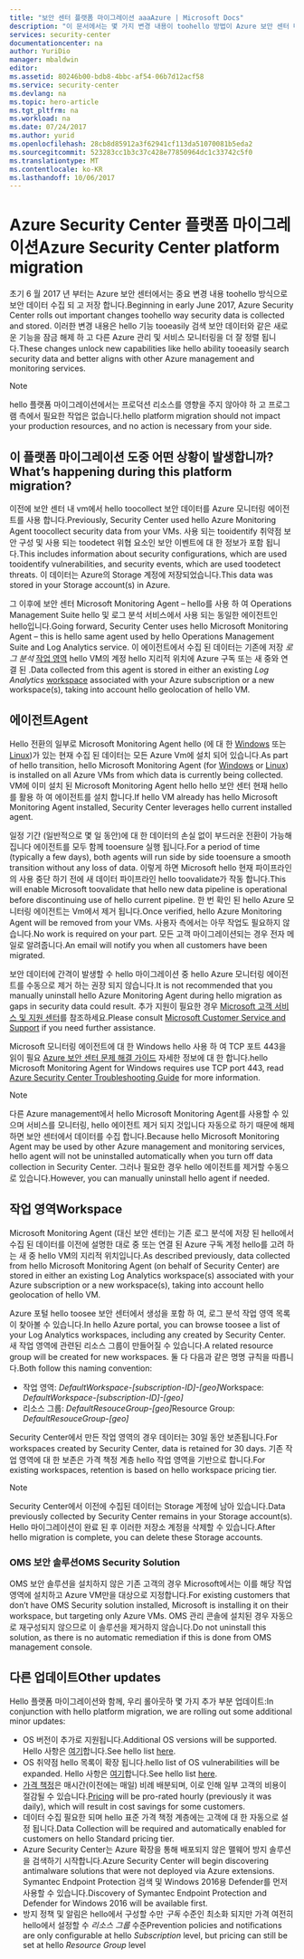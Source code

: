 ```yaml
---
title: "보안 센터 플랫폼 마이그레이션 aaaAzure | Microsoft Docs"
description: "이 문서에서는 몇 가지 변경 내용이 toohello 방법이 Azure 보안 센터 데이터를 수집 합니다."
services: security-center
documentationcenter: na
author: YuriDio
manager: mbaldwin
editor: 
ms.assetid: 80246b00-bdb8-4bbc-af54-06b7d12acf58
ms.service: security-center
ms.devlang: na
ms.topic: hero-article
ms.tgt_pltfrm: na
ms.workload: na
ms.date: 07/24/2017
ms.author: yurid
ms.openlocfilehash: 28cb8d85912a3f62941cf113da51070081b5eda2
ms.sourcegitcommit: 523283cc1b3c37c428e77850964dc1c33742c5f0
ms.translationtype: MT
ms.contentlocale: ko-KR
ms.lasthandoff: 10/06/2017
---
```

# <a name="azure-security-center-platform-migration"></a><span data-ttu-id="22e38-103">Azure Security Center 플랫폼 마이그레이션</span><span class="sxs-lookup"><span data-stu-id="22e38-103">Azure Security Center platform migration</span></span>

<span data-ttu-id="22e38-104">초기 6 월 2017 년 부터는 Azure 보안 센터에서는 중요 변경 내용 toohello 방식으로 보안 데이터 수집 되 고 저장 합니다.</span><span class="sxs-lookup"><span data-stu-id="22e38-104">Beginning in early June 2017, Azure Security Center rolls out important changes toohello way security data is collected and stored.</span></span>  <span data-ttu-id="22e38-105">이러한 변경 내용은 hello 기능 tooeasily 검색 보안 데이터와 같은 새로운 기능을 잠금 해제 하 고 다른 Azure 관리 및 서비스 모니터링을 더 잘 정렬 됩니다.</span><span class="sxs-lookup"><span data-stu-id="22e38-105">These changes unlock new capabilities like hello ability tooeasily search security data and better aligns with other Azure management and monitoring services.</span></span>

> [!NOTE]
> <span data-ttu-id="22e38-106">hello 플랫폼 마이그레이션에서는 프로덕션 리소스를 영향을 주지 않아야 하 고 프로그램 측에서 필요한 작업은 없습니다.</span><span class="sxs-lookup"><span data-stu-id="22e38-106">hello platform migration should not impact your production resources, and no action is necessary from your side.</span></span>


## <a name="whats-happening-during-this-platform-migration"></a><span data-ttu-id="22e38-107">이 플랫폼 마이그레이션 도중 어떤 상황이 발생합니까?</span><span class="sxs-lookup"><span data-stu-id="22e38-107">What’s happening during this platform migration?</span></span>

<span data-ttu-id="22e38-108">이전에 보안 센터 내 vm에서 hello toocollect 보안 데이터를 Azure 모니터링 에이전트를 사용 합니다.</span><span class="sxs-lookup"><span data-stu-id="22e38-108">Previously, Security Center used hello Azure Monitoring Agent toocollect security data from your VMs.</span></span> <span data-ttu-id="22e38-109">사용 되는 tooidentify 취약점 보안 구성 및 사용 되는 toodetect 위협 요소인 보안 이벤트에 대 한 정보가 포함 됩니다.</span><span class="sxs-lookup"><span data-stu-id="22e38-109">This includes information about security configurations, which are used tooidentify vulnerabilities, and security events, which are used toodetect threats.</span></span> <span data-ttu-id="22e38-110">이 데이터는 Azure의 Storage 계정에 저장되었습니다.</span><span class="sxs-lookup"><span data-stu-id="22e38-110">This data was stored in your Storage account(s) in Azure.</span></span>

<span data-ttu-id="22e38-111">그 이후에 보안 센터 Microsoft Monitoring Agent – hello를 사용 하 여 Operations Management Suite hello 및 로그 분석 서비스에서 사용 되는 동일한 에이전트인 hello입니다.</span><span class="sxs-lookup"><span data-stu-id="22e38-111">Going forward, Security Center uses hello Microsoft Monitoring Agent – this is hello same agent used by hello Operations Management Suite and Log Analytics service.</span></span> <span data-ttu-id="22e38-112">이 에이전트에서 수집 된 데이터는 기존에 저장 *로그 분석* [작업 영역](../log-analytics/log-analytics-manage-access.md) hello VM의 계정 hello 지리적 위치에 Azure 구독 또는 새 중와 연결 된 .</span><span class="sxs-lookup"><span data-stu-id="22e38-112">Data collected from this agent is stored in either an existing *Log Analytics* [workspace](../log-analytics/log-analytics-manage-access.md) associated with your Azure subscription or a new workspace(s), taking into account hello geolocation of hello VM.</span></span>

## <a name="agent"></a><span data-ttu-id="22e38-113">에이전트</span><span class="sxs-lookup"><span data-stu-id="22e38-113">Agent</span></span>

<span data-ttu-id="22e38-114">Hello 전환의 일부로 Microsoft Monitoring Agent hello (에 대 한 [Windows](../log-analytics/log-analytics-windows-agents.md) 또는 [Linux](../log-analytics/log-analytics-linux-agents.md))가 있는 현재 수집 된 데이터는 모든 Azure Vm에 설치 되어 있습니다.</span><span class="sxs-lookup"><span data-stu-id="22e38-114">As part of hello transition, hello Microsoft Monitoring Agent (for [Windows](../log-analytics/log-analytics-windows-agents.md) or [Linux](../log-analytics/log-analytics-linux-agents.md)) is installed on all Azure VMs from which data is currently being collected.</span></span>  <span data-ttu-id="22e38-115">VM에 이미 설치 된 Microsoft Monitoring Agent hello hello 보안 센터 현재 hello를 활용 하 여 에이전트를 설치 합니다.</span><span class="sxs-lookup"><span data-stu-id="22e38-115">If hello VM already has hello Microsoft Monitoring Agent installed, Security Center leverages hello current installed agent.</span></span>

<span data-ttu-id="22e38-116">일정 기간 (일반적으로 몇 일 동안)에 대 한 데이터의 손실 없이 부드러운 전환이 가능해 집니다 에이전트를 모두 함께 tooensure 실행 됩니다.</span><span class="sxs-lookup"><span data-stu-id="22e38-116">For a period of time (typically a few days), both agents will run side by side tooensure a smooth transition without any loss of data.</span></span> <span data-ttu-id="22e38-117">이렇게 하면 Microsoft hello 현재 파이프라인의 사용 중단 하기 전에 새 데이터 파이프라인 hello toovalidate가 작동 합니다.</span><span class="sxs-lookup"><span data-stu-id="22e38-117">This will enable Microsoft toovalidate that hello new data pipeline is operational before discontinuing use of hello current pipeline.</span></span> <span data-ttu-id="22e38-118">한 번 확인 된 hello Azure 모니터링 에이전트는 Vm에서 제거 됩니다.</span><span class="sxs-lookup"><span data-stu-id="22e38-118">Once verified, hello Azure Monitoring Agent will be removed from your VMs.</span></span> <span data-ttu-id="22e38-119">사용자 측에서는 아무 작업도 필요하지 않습니다.</span><span class="sxs-lookup"><span data-stu-id="22e38-119">No work is required on your part.</span></span> <span data-ttu-id="22e38-120">모든 고객 마이그레이션되는 경우 전자 메일로 알려줍니다.</span><span class="sxs-lookup"><span data-stu-id="22e38-120">An email will notify you when all customers have been migrated.</span></span>
 
<span data-ttu-id="22e38-121">보안 데이터에 간격이 발생할 수 hello 마이그레이션 중 hello Azure 모니터링 에이전트를 수동으로 제거 하는 권장 되지 않습니다.</span><span class="sxs-lookup"><span data-stu-id="22e38-121">It is not recommended that you manually uninstall hello Azure Monitoring Agent during hello migration as gaps in security data could result.</span></span> <span data-ttu-id="22e38-122">추가 지원이 필요한 경우 [Microsoft 고객 서비스 및 지원 센터](https://support.microsoft.com/contactus/)를 참조하세요.</span><span class="sxs-lookup"><span data-stu-id="22e38-122">Please consult [Microsoft Customer Service and Support](https://support.microsoft.com/contactus/) if you need further assistance.</span></span> 

<span data-ttu-id="22e38-123">Microsoft 모니터링 에이전트에 대 한 Windows hello 사용 하 여 TCP 포트 443을 읽이 필요 [Azure 보안 센터 문제 해결 가이드](security-center-troubleshooting-guide.md) 자세한 정보에 대 한 합니다.</span><span class="sxs-lookup"><span data-stu-id="22e38-123">hello Microsoft Monitoring Agent for Windows requires use TCP port 443, read [Azure Security Center Troubleshooting Guide](security-center-troubleshooting-guide.md) for more information.</span></span>


> [!NOTE] 
> <span data-ttu-id="22e38-124">다른 Azure management에서 hello Microsoft Monitoring Agent를 사용할 수 있으며 서비스를 모니터링, hello 에이전트 제거 되지 것입니다 자동으로 하기 때문에 해제 하면 보안 센터에서 데이터를 수집 합니다.</span><span class="sxs-lookup"><span data-stu-id="22e38-124">Because hello Microsoft Monitoring Agent may be used by other Azure management and monitoring services, hello agent will not be uninstalled automatically when you turn off data collection in Security Center.</span></span> <span data-ttu-id="22e38-125">그러나 필요한 경우 hello 에이전트를 제거할 수동으로 있습니다.</span><span class="sxs-lookup"><span data-stu-id="22e38-125">However, you can manually uninstall hello agent if needed.</span></span>

## <a name="workspace"></a><span data-ttu-id="22e38-126">작업 영역</span><span class="sxs-lookup"><span data-stu-id="22e38-126">Workspace</span></span>

<span data-ttu-id="22e38-127">Microsoft Monitoring Agent (대신 보안 센터)는 기존 로그 분석에 저장 된 hello에서 수집 된 데이터를 이전에 설명한 대로 중 또는 연결 된 Azure 구독 계정 hello를 고려 하는 새 중 hello VM의 지리적 위치입니다.</span><span class="sxs-lookup"><span data-stu-id="22e38-127">As described previously, data collected from hello Microsoft Monitoring Agent (on behalf of Security Center) are stored in either an existing Log Analytics workspace(s) associated with your Azure subscription or a new workspace(s), taking into account hello geolocation of hello VM.</span></span>

<span data-ttu-id="22e38-128">Azure 포털 hello toosee 보안 센터에서 생성을 포함 하 여, 로그 분석 작업 영역 목록이 찾아볼 수 있습니다.</span><span class="sxs-lookup"><span data-stu-id="22e38-128">In hello Azure portal, you can browse toosee a list of your Log Analytics workspaces, including any created by Security Center.</span></span> <span data-ttu-id="22e38-129">새 작업 영역에 관련된 리소스 그룹이 만들어질 수 있습니다.</span><span class="sxs-lookup"><span data-stu-id="22e38-129">A related resource group will be created for new workspaces.</span></span> <span data-ttu-id="22e38-130">둘 다 다음과 같은 명명 규칙을 따릅니다.</span><span class="sxs-lookup"><span data-stu-id="22e38-130">Both follow this naming convention:</span></span>

- <span data-ttu-id="22e38-131">작업 영역: *DefaultWorkspace-[subscription-ID]-[geo]*</span><span class="sxs-lookup"><span data-stu-id="22e38-131">Workspace: *DefaultWorkspace-[subscription-ID]-[geo]*</span></span>
- <span data-ttu-id="22e38-132">리소스 그룹: *DefaultResouceGroup-[geo]*</span><span class="sxs-lookup"><span data-stu-id="22e38-132">Resource Group: *DefaultResouceGroup-[geo]*</span></span> 
 
<span data-ttu-id="22e38-133">Security Center에서 만든 작업 영역의 경우 데이터는 30일 동안 보존됩니다.</span><span class="sxs-lookup"><span data-stu-id="22e38-133">For workspaces created by Security Center, data is retained for 30 days.</span></span> <span data-ttu-id="22e38-134">기존 작업 영역에 대 한 보존은 가격 책정 계층 hello 작업 영역을 기반으로 합니다.</span><span class="sxs-lookup"><span data-stu-id="22e38-134">For existing workspaces, retention is based on hello workspace pricing tier.</span></span>

> [!NOTE]
> <span data-ttu-id="22e38-135">Security Center에서 이전에 수집된 데이터는 Storage 계정에 남아 있습니다.</span><span class="sxs-lookup"><span data-stu-id="22e38-135">Data previously collected by Security Center remains in your Storage account(s).</span></span> <span data-ttu-id="22e38-136">Hello 마이그레이션이 완료 된 후 이러한 저장소 계정을 삭제할 수 있습니다.</span><span class="sxs-lookup"><span data-stu-id="22e38-136">After hello migration is complete, you can delete these Storage accounts.</span></span>

### <a name="oms-security-solution"></a><span data-ttu-id="22e38-137">OMS 보안 솔루션</span><span class="sxs-lookup"><span data-stu-id="22e38-137">OMS Security Solution</span></span> 

<span data-ttu-id="22e38-138">OMS 보안 솔루션을 설치하지 않은 기존 고객의 경우 Microsoft에서는 이를 해당 작업 영역에 설치하고 Azure VM만을 대상으로 지정합니다.</span><span class="sxs-lookup"><span data-stu-id="22e38-138">For existing customers that don’t have OMS Security solution installed, Microsoft is installing it on their workspace, but targeting only Azure VMs.</span></span> <span data-ttu-id="22e38-139">OMS 관리 콘솔에 설치된 경우 자동으로 재구성되지 않으므로 이 솔루션을 제거하지 않습니다.</span><span class="sxs-lookup"><span data-stu-id="22e38-139">Do not uninstall this solution, as there is no automatic remediation if this is done from OMS management console.</span></span>


## <a name="other-updates"></a><span data-ttu-id="22e38-140">다른 업데이트</span><span class="sxs-lookup"><span data-stu-id="22e38-140">Other updates</span></span>

<span data-ttu-id="22e38-141">Hello 플랫폼 마이그레이션와 함께, 우리 롤아웃하 몇 가지 추가 부분 업데이트:</span><span class="sxs-lookup"><span data-stu-id="22e38-141">In conjunction with hello platform migration, we are rolling out some additional minor updates:</span></span>

- <span data-ttu-id="22e38-142">OS 버전이 추가로 지원됩니다.</span><span class="sxs-lookup"><span data-stu-id="22e38-142">Additional OS versions will be supported.</span></span> <span data-ttu-id="22e38-143">Hello 사항은 [여기](security-center-faq.md#virtual-machines)합니다.</span><span class="sxs-lookup"><span data-stu-id="22e38-143">See hello list [here](security-center-faq.md#virtual-machines).</span></span>
- <span data-ttu-id="22e38-144">OS 취약점 hello 목록이 확장 됩니다.</span><span class="sxs-lookup"><span data-stu-id="22e38-144">hello list of OS vulnerabilities will be expanded.</span></span> <span data-ttu-id="22e38-145">Hello 사항은 [여기](https://gallery.technet.microsoft.com/Azure-Security-Center-a789e335)합니다.</span><span class="sxs-lookup"><span data-stu-id="22e38-145">See hello list [here](https://gallery.technet.microsoft.com/Azure-Security-Center-a789e335).</span></span>
- <span data-ttu-id="22e38-146">[가격 책정](https://azure.microsoft.com/pricing/details/security-center/)은 매시간(이전에는 매일) 비례 배분되며, 이로 인해 일부 고객의 비용이 절감될 수 있습니다.</span><span class="sxs-lookup"><span data-stu-id="22e38-146">[Pricing](https://azure.microsoft.com/pricing/details/security-center/) will be pro-rated hourly (previously it was daily), which will result in cost savings for some customers.</span></span>
- <span data-ttu-id="22e38-147">데이터 수집 필요한 되며 hello 표준 가격 책정 계층에는 고객에 대 한 자동으로 설정 됩니다.</span><span class="sxs-lookup"><span data-stu-id="22e38-147">Data Collection will be required and automatically enabled for customers on hello Standard pricing tier.</span></span>
- <span data-ttu-id="22e38-148">Azure Security Center는 Azure 확장을 통해 배포되지 않은 맬웨어 방지 솔루션을 검색하기 시작합니다.</span><span class="sxs-lookup"><span data-stu-id="22e38-148">Azure Security Center will begin discovering antimalware solutions that were not deployed via Azure extensions.</span></span> <span data-ttu-id="22e38-149">Symantec Endpoint Protection 검색 및 Windows 2016용 Defender를 먼저 사용할 수 있습니다.</span><span class="sxs-lookup"><span data-stu-id="22e38-149">Discovery of Symantec Endpoint Protection and Defender for Windows 2016 will be available first.</span></span>
- <span data-ttu-id="22e38-150">방지 정책 및 알림은 hello에서 구성할 수만 *구독* 수준인 최소화 되지만 가격 여전히 hello에서 설정할 수 *리소스 그룹* 수준</span><span class="sxs-lookup"><span data-stu-id="22e38-150">Prevention policies and notifications are only configurable at hello *Subscription* level, but pricing can still be set at hello *Resource Group* level</span></span>

